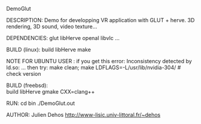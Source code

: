 DemoGlut

DESCRIPTION:
Demo for developping VR application with GLUT + herve.
3D rendering, 3D sound, video texture...

DEPENDENCIES:
glut
libHerve
openal
libvlc
...

BUILD (linux):
build libHerve 
make

NOTE FOR UBUNTU USER : 
if you get this error: Inconsistency detected by ld.so: ...
then try: make clean; make LDFLAGS=-L/usr/lib/nvidia-304/ # check version

BUILD (freebsd):  
build libHerve 
gmake CXX=clang++

RUN:
cd bin
./DemoGlut.out

AUTHOR:
Julien Dehos
http://www-lisic.univ-littoral.fr/~dehos
